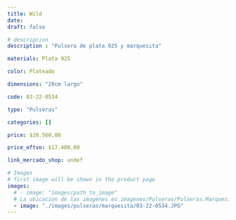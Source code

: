 ```yaml
---
title: Wild
date: 
draft: false

# descripcion
description : "Pulsera de plata 925 y marquesita"

materials: Plata 925

color: Plateado

dimensions: "20cm largo"

code: 03-22-0534

type: "Pulseras"

categories: []

price: $20.560,00

price_eftvo: $17.480,00

link_mercado_shop: undef

# Images
# first image will be shown in the product page
images:
  # - image: "images/path_to_image"
  # La ubicacion de las imagenes es imagenes/Pulseras/Pulseras.Marquesita/03-22-0534-wild
  - image: "./images/pulseras/marquesita/03-22-0534.JPG"
---
```

